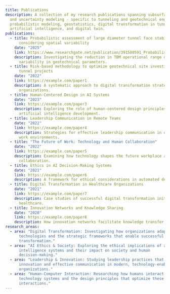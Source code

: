 ```yaml
---
title: Publications
description: A collection of my research publications spanning subsurface risk
  and uncertainty modeling - specific to tunneling and geotechnical engineering,
  probabilistic modeling, geostatistics, digital transformation in tunneling,
  artificial intelligence, and digital twin.
publications:
  - title: Probabilistic assessment of large diameter tunnel face stability
      considering spatial variability
    date: "2025"
    link: https://www.researchgate.net/publication/391580591_Probabilistic_assessment_of_large_diameter_tunnel_face_stability_considering_spatial_variability
    description: Investigating the reduction in TBM operational range due to
      variability in geotechnical parameters.
  - title: Risk-based methodology to optimize geotechnical site investigations in
      tunnel projects
    date: "2022"
    link: https://example.com/paper1
    description: A systematic approach to digital transformation strategy in large
      organizations.
  - title: Human-Centered Design in AI Systems
    date: "2023"
    link: https://example.com/paper3
    description: Exploring the role of human-centered design principles in
      artificial intelligence development.
  - title: Leadership Communication in Remote Teams
    date: "2022"
    link: https://example.com/paper4
    description: Strategies for effective leadership communication in distributed
      work environments.
  - title: "The Future of Work: Technology and Human Collaboration"
    date: "2022"
    link: https://example.com/paper5
    description: Examining how technology shapes the future workplace and human
      collaboration.
  - title: Ethics in AI Decision-Making Systems
    date: "2021"
    link: https://example.com/paper6
    description: A framework for ethical considerations in automated decision systems.
  - title: Digital Transformation in Healthcare Organizations
    date: "2021"
    link: https://example.com/paper7
    description: Case studies of successful digital transformation initiatives in
      healthcare.
  - title: Innovation Networks and Knowledge Sharing
    date: "2020"
    link: https://example.com/paper8
    description: How innovation networks facilitate knowledge transfer across organizations.
research_areas:
  - area: "Digital Transformation: Investigating how organizations adapt to digital
      technologies and the strategic frameworks that enable successful
      transformation."
  - area: "AI Ethics & Society: Exploring the ethical implications of artificial
      intelligence systems and their impact on society and human
      decision-making."
  - area: "Leadership & Innovation: Studying leadership practices that foster
      innovation and effective communication in modern, technology-enabled
      organizations."
  - area: "Human-Computer Interaction: Researching how humans interact with
      technology systems and the design principles that optimize these
      interactions."
---
```

